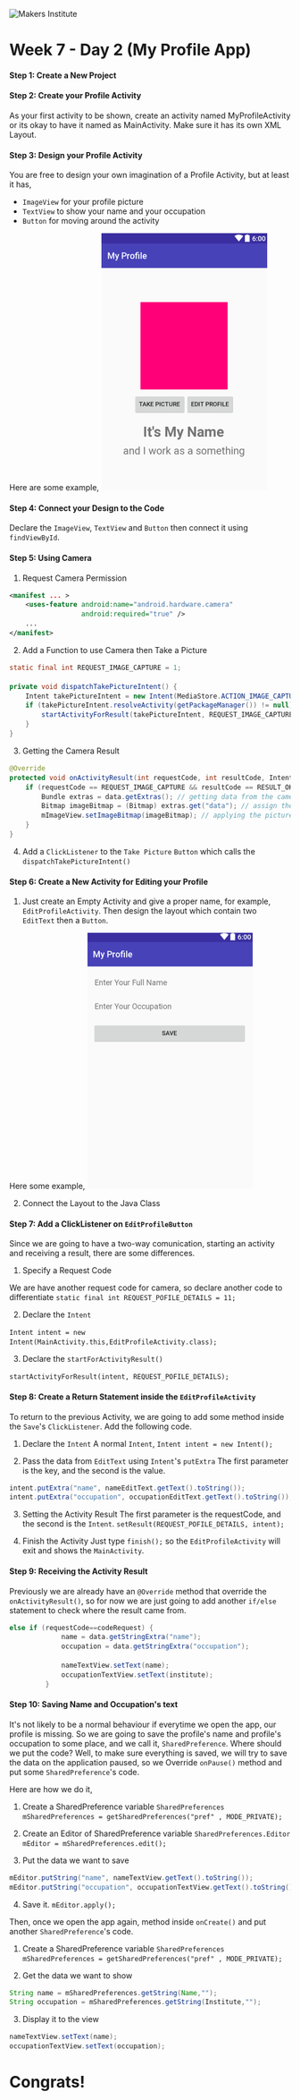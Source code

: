 ![Makers Institute](https://makersinstitute.id/img/logo-makersinstitute.png)

# Week 7 - Day 2 (My Profile App)

#### Step 1: Create a New Project

#### Step 2: Create your Profile Activity

As your first activity to be shown, create an activity named MyProfileActivity or its okay to have it named as MainActivity. Make sure it has its own XML Layout.


#### Step 3: Design your Profile Activity

You are free to design your own imagination of a Profile Activity, but at least it has,
- `ImageView` for your profile picture
- `TextView` to show your name and your occupation
- `Button` for moving around the activity

Here are some example,
![my profile](../images/w7d2%20-%201.png)

#### Step 4: Connect your Design to the Code

Declare the `ImageView`, `TextView` and `Button` then connect it using `findViewById`.

#### Step 5: Using Camera

1. Request Camera Permission

```xml
<manifest ... >
    <uses-feature android:name="android.hardware.camera"
                  android:required="true" />
    ...
</manifest>
```

2. Add a Function to use Camera then Take a Picture

```java
static final int REQUEST_IMAGE_CAPTURE = 1;

private void dispatchTakePictureIntent() {
    Intent takePictureIntent = new Intent(MediaStore.ACTION_IMAGE_CAPTURE); // intent to camera
    if (takePictureIntent.resolveActivity(getPackageManager()) != null) { // check if camera is available
        startActivityForResult(takePictureIntent, REQUEST_IMAGE_CAPTURE); // running the intent
    }
}
```

3. Getting the Camera Result

```java
@Override
protected void onActivityResult(int requestCode, int resultCode, Intent data) {
    if (requestCode == REQUEST_IMAGE_CAPTURE && resultCode == RESULT_OK) { // check if the request code is from camera and if the result is ok
        Bundle extras = data.getExtras(); // getting data from the camera
        Bitmap imageBitmap = (Bitmap) extras.get("data"); // assign the data, which is a picture to a variable
        mImageView.setImageBitmap(imageBitmap); // applying the picture into an ImageView
    }
}
```

4. Add a `ClickListener` to the `Take Picture` `Button` which calls the `dispatchTakePictureIntent()`

#### Step 6: Create a New Activity for Editing your Profile

1. Just create an Empty Activity and give a proper name, for example, `EditProfileActivity`. Then design the layout which contain two `EditText` then a `Button`.

Here some example,
![edit profile](../images/w7d2%20-%202.png)

2. Connect the Layout to the Java Class



#### Step 7: Add a ClickListener on `EditProfileButton`

Since we are going to have a two-way comunication, starting an activity and receiving a result, there are some differences.

1. Specify a Request Code

We are have another request code for camera, so declare another code to differentiate `static final int REQUEST_POFILE_DETAILS = 11;`

2. Declare the `Intent`

`Intent intent = new Intent(MainActivity.this,EditProfileActivity.class);`

3. Declare the `startForActivityResult()`

`startActivityForResult(intent, REQUEST_POFILE_DETAILS);`

#### Step 8: Create a Return Statement inside the `EditProfileActivity`

To return to the previous Activity, we are going to add some method inside the `Save`'s `ClickListener`. Add the following code.

1. Declare the `Intent`
A normal `Intent`, `Intent intent = new Intent();`

2. Pass the data from `EditText` using `Intent`'s `putExtra`
The first parameter is the key, and the second is the value.
```java
intent.putExtra("name", nameEditText.getText().toString());
intent.putExtra("occupation", occupationEditText.getText().toString());
```

3. Setting the Activity Result
The first parameter is the requestCode, and the second is the `Intent`.
`setResult(REQUEST_POFILE_DETAILS, intent);`

4. Finish the Activity
Just type `finish();` so the `EditProfileActivity` will exit and shows the `MainActivity`.


#### Step 9: Receiving the Activity Result

Previously we are already have an `@Override` method that override the `onActivityResult()`, so for now we are just going to add another `if/else` statement to check where the result came from.

```java
else if (requestCode==codeRequest) {
             name = data.getStringExtra("name");
             occupation = data.getStringExtra("occupation");
             
             nameTextView.setText(name);
             occupationTextView.setText(institute);
         }
```

#### Step 10: Saving Name and Occupation's text

It's not likely to be a normal behaviour if everytime we open the app, our profile is missing. So we are going to save the profile's name and profile's occupation to some place, and we call it, `SharedPreference`. Where should we put the code? Well, to make sure everything is saved, we will try to save the data on the application paused, so we Override `onPause()` method and put some `SharedPreference`'s code.

Here are how we do it,

1. Create a SharedPreference variable
`SharedPreferences mSharedPreferences = getSharedPreferences("pref" , MODE_PRIVATE);`

2. Create an Editor of SharedPreference variable
`SharedPreferences.Editor mEditor = mSharedPreferences.edit();`
3. Put the data we want to save
```java
mEditor.putString("name", nameTextView.getText().toString());
mEditor.putString("occupation", occupationTextView.getText().toString());
```
4. Save it.
`mEditor.apply();`

Then, once we open the app again, method inside `onCreate()` and put another `SharedPreference`'s code.

1. Create a SharedPreference variable
`SharedPreferences mSharedPreferences = getSharedPreferences("pref" , MODE_PRIVATE);`

2. Get the data we want to show
```java
String name = mSharedPreferences.getString(Name,"");
String occupation = mSharedPreferences.getString(Institute,"");
```
3. Display it to the view
```java
nameTextView.setText(name);
occupationTextView.setText(occupation);
```


# Congrats!





